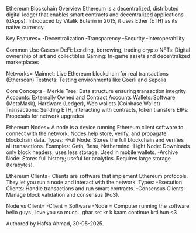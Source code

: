 Ethereum Blockchain Overview
Ethereum is a decentralized, distributed digital ledger that enables smart contracts and decentralized applications (dApps). Introduced by Vitalik Buterin in 2015, it uses Ether (ETH) as its native currency.

Key Features=
-Decentralization
-Transparency
-Security
-Interoperability

Common Use Cases=
DeFi: Lending, borrowing, trading crypto
NFTs: Digital ownership of art and collectibles
Gaming: In-game assets and decentralized marketplaces

Networks=
Mainnet: Live Ethereum blockchain for real transactions (Etherscan)
Testnets: Testing environments like Goerli and Sepolia

Core Concepts=
Merkle Tree: Data structure ensuring transaction integrity
Accounts: Externally Owned and Contract Accounts
Wallets: Software (MetaMask), Hardware (Ledger), Web wallets (Coinbase Wallet)
Transactions: Sending ETH, interacting with contracts, token transfers
EIPs: Proposals for network upgrades


Ethereum Nodes=
A node is a device running Ethereum client software to connect with the network.
Nodes help store, verify, and propagate blockchain data.
Types:
-Full Node: Stores the full blockchain and verifies all transactions.
Examples: Geth, Besu, Nethermind
-Light Node: Downloads only block headers; uses less storage.
Used in mobile wallets.
-Archive Node: Stores full history; useful for analytics.
Requires large storage (terabytes).

Ethereum Clients=
Clients are software that implement Ethereum protocols.
They let you run a node and interact with the network.
Types:
-Execution Clients: Handle transactions and run smart contracts.
-Consensus Clients: Manage block validation and consensus (PoS).

Node vs Client=
              -Client = Software
              -Node = Computer running the software
              hello guys , love you so much..
              ghar set kr k kaam continue krti hun  <3

Authored by Hafsa Ahmad, 30-05-2025.
